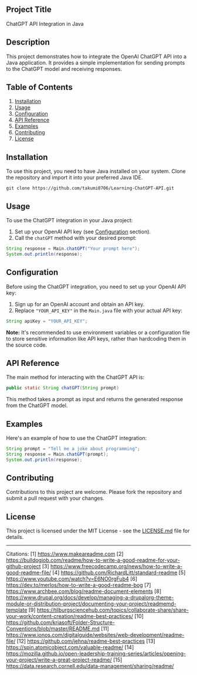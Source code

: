 ## Project Title

ChatGPT API Integration in Java

## Description

This project demonstrates how to integrate the OpenAI ChatGPT API into a Java application. It provides a simple implementation for sending prompts to the ChatGPT model and receiving responses.

## Table of Contents

1. [Installation](#installation)
2. [Usage](#usage)
3. [Configuration](#configuration)
4. [API Reference](#api-reference)
5. [Examples](#examples)
6. [Contributing](#contributing)
7. [License](#license)

## Installation

To use this project, you need to have Java installed on your system. Clone the repository and import it into your preferred Java IDE.

```
git clone https://github.com/takumi0706/Learning-ChatGPT-API.git
```

## Usage

To use the ChatGPT integration in your Java project:

1. Set up your OpenAI API key (see [Configuration](#configuration) section).
2. Call the `chatGPT` method with your desired prompt:

```java
String response = Main.chatGPT("Your prompt here");
System.out.println(response);
```

## Configuration

Before using the ChatGPT integration, you need to set up your OpenAI API key:

1. Sign up for an OpenAI account and obtain an API key.
2. Replace `"YOUR_API_KEY"` in the `Main.java` file with your actual API key:

```java
String apiKey = "YOUR_API_KEY";
```

**Note:** It's recommended to use environment variables or a configuration file to store sensitive information like API keys, rather than hardcoding them in the source code.

## API Reference

The main method for interacting with the ChatGPT API is:

```java
public static String chatGPT(String prompt)
```

This method takes a prompt as input and returns the generated response from the ChatGPT model.

## Examples

Here's an example of how to use the ChatGPT integration:

```java
String prompt = "Tell me a joke about programming";
String response = Main.chatGPT(prompt);
System.out.println(response);
```

## Contributing

Contributions to this project are welcome. Please fork the repository and submit a pull request with your changes.

## License

This project is licensed under the MIT License - see the [LICENSE.md](LICENSE.md) file for details.

---

Citations:
[1] https://www.makeareadme.com
[2] https://bulldogjob.com/readme/how-to-write-a-good-readme-for-your-github-project
[3] https://www.freecodecamp.org/news/how-to-write-a-good-readme-file/
[4] https://github.com/RichardLitt/standard-readme
[5] https://www.youtube.com/watch?v=E6NO0rgFub4
[6] https://dev.to/merlos/how-to-write-a-good-readme-bog
[7] https://www.archbee.com/blog/readme-document-elements
[8] https://www.drupal.org/docs/develop/managing-a-drupalorg-theme-module-or-distribution-project/documenting-your-project/readmemd-template
[9] https://tilburgsciencehub.com/topics/collaborate-share/share-your-work/content-creation/readme-best-practices/
[10] https://github.com/kriasoft/Folder-Structure-Conventions/blob/master/README.md
[11] https://www.ionos.com/digitalguide/websites/web-development/readme-file/
[12] https://github.com/jehna/readme-best-practices
[13] https://spin.atomicobject.com/valuable-readme/
[14] https://mozilla.github.io/open-leadership-training-series/articles/opening-your-project/write-a-great-project-readme/
[15] https://data.research.cornell.edu/data-management/sharing/readme/
